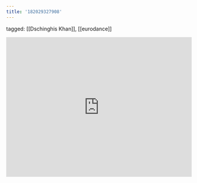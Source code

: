 ```yaml
---
title: '182029327908'
---
```

tagged: [[Dschinghis Khan]], [[eurodance]]
<iframe allow="accelerometer; autoplay; clipboard-write; encrypted-media; gyroscope; picture-in-picture" allowfullscreen="" frameborder="0" height="375" id="youtube_iframe" src="https://www.youtube.com/embed/pzmI3vAIhbE?feature=oembed&amp;enablejsapi=1&amp;origin=https://safe.txmblr.com&amp;wmode=opaque" width="500"></iframe>